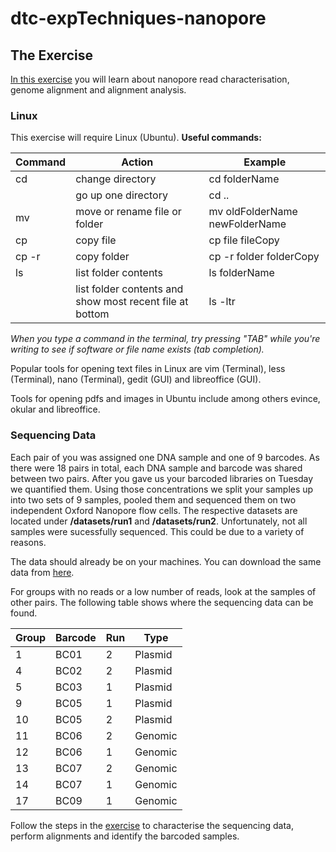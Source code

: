 # dtc-expTechniques-nanopore

## The Exercise
[In this exercise](https://github.com/demharters/dtc-expTechniques-nanopore/blob/master/exercise.md) you will learn about nanopore read characterisation, genome alignment and alignment analysis.

### Linux
This exercise will require Linux (Ubuntu). 
**Useful commands:**

|Command|Action|Example|
|---|---|---|
|cd|change directory|cd folderName|
||go up one directory|cd ..|
|mv|move or rename file or folder|mv oldFolderName newFolderName|
|cp|copy file|cp file fileCopy|
|cp -r|copy folder|cp -r folder folderCopy|
|ls|list folder contents|ls folderName|
||list folder contents and show most recent file at bottom|ls -ltr|

*When you type a command in the terminal, try pressing "TAB" while you're writing to see if software or file name exists (tab completion).*

Popular tools for opening text files in Linux are vim (Terminal), less (Terminal), nano (Terminal), gedit (GUI) and libreoffice (GUI).

Tools for opening pdfs and images in Ubuntu include among others evince, okular and libreoffice.


### Sequencing Data
Each pair of you was assigned one DNA sample and one of 9 barcodes. As there were 18 pairs in total, each DNA sample and barcode was shared between two pairs. After you gave us your barcoded libraries on Tuesday we quantified them. Using those concentrations we split your samples up into two sets of 9 samples, pooled them and sequenced them on two independent Oxford Nanopore flow cells. The respective datasets are located under **/datasets/run1** and **/datasets/run2**. Unfortunately, not all samples were sucessfully sequenced. This could be due to a variety of reasons.

The data should already be on your machines. You can download the same data from [here](https://figshare.com/s/1ef7923d6717ba8172ec).

For groups with no reads or a low number of reads, look at the samples of other pairs. The following table shows where the sequencing data can be found.

|Group|Barcode|Run|Type|
|---|---|---|---|
|1|BC01|2|Plasmid|
|4|BC02|2|Plasmid|
|5|BC03|1|Plasmid|
|9|BC05|1|Plasmid|
|10|BC05|2|Plasmid|
|11|BC06|2|Genomic|
|12|BC06|1|Genomic|
|13|BC07|2|Genomic|
|14|BC07|1|Genomic|
|17|BC09|1|Genomic|

Follow the steps in the [exercise](https://github.com/demharters/dtc-expTechniques-nanopore/blob/master/exercise.md) to characterise the sequencing data, perform alignments and identify the barcoded samples.
